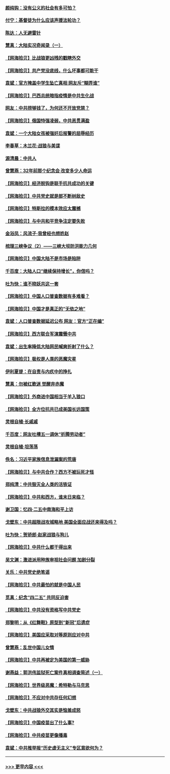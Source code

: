#### [颜纯钩：没有公义的社会有多可怕？](../pages/nsc993/n12947626.md?t=05141051) 
#### [付宁：基督徒为什么应该声援法轮功？](../pages/nsc993/n12947233.md?t=05141051) 
#### [陈达：人无避雷针](../pages/nsc993/n12947098.md?t=05141051) 
#### [慧真：大陆实况奇闻录（一）](../pages/nsc993/n12945811.md?t=05141051) 
#### [【网海拾贝】比战狼更凶残的戳瞎外交](../pages/nsc993/n12945717.md?t=05141051) 
#### [【网海拾贝】共产党没底线，什么坏事都可能干](../pages/nsc993/n12942090.md?t=05141051) 
#### [袁斌：官方掩盖中学生坠亡真相 网友斥“糊弄谁”](../pages/nsc993/n12942029.md?t=05141051) 
#### [【网海拾贝】巴西总统暗指疫情是中共生化战](../pages/nsc993/n12938999.md?t=05141051) 
#### [网友：中共捞够钱了，为何还不开放党禁？](../pages/nsc993/n12938952.md?t=05141051) 
#### [【网海拾贝】俄国恃强凌弱，中共恶贯满盈](../pages/nsc993/n12936626.md?t=05141051) 
#### [袁斌：一个大陆女孩被强奸后报警的屈辱经历](../pages/nsc993/n12936547.md?t=05141051) 
#### [李春草：木兰花·战狼与美谍](../pages/nsc993/n12935995.md?t=05141051) 
#### [源清晨：中共人](../pages/nsc993/n12935589.md?t=05141051) 
#### [曾慧燕：32年前那个纪念会 改变多少人命运](../pages/nsc993/n12934233.md?t=05141051) 
#### [【网海拾贝】经济脱钩是联手抗共成功的关键](../pages/nsc993/n12934176.md?t=05141051) 
#### [【网海拾贝】中共党史就是部不断树敌史](../pages/nsc993/n12932844.md?t=05141051) 
#### [【网海拾贝】特斯拉的模本效应太震撼](../pages/nsc993/n12925626.md?t=05141051) 
#### [【网海拾贝】与中共和平竞争注定要失败](../pages/nsc993/n12923326.md?t=05141051) 
#### [金浴凤：风流子‧我曾经也想姓赵](../pages/nsc993/n12920911.md?t=05141051) 
#### [梳理三峡争议（2）——三峡大坝防洪能力几何](../pages/nsc993/n12920173.md?t=05141051) 
#### [【网海拾贝】中国大陆不是市场是陷阱](../pages/nsc993/n12920143.md?t=05141051) 
#### [千百度：大陆人口“继续保持增长”，你信吗？](../pages/nsc993/n12918946.md?t=05141051) 
#### [吐为快：谁不晓妖共这一套](../pages/nsc993/n12918941.md?t=05141051) 
#### [【网海拾贝】中国人口普查数据有多难看？](../pages/nsc993/n12917822.md?t=05141051) 
#### [【网海拾贝】中国才是真正的“无依之地”](../pages/nsc993/n12915845.md?t=05141051) 
#### [袁斌：人口普查数据延迟公布 网友：官方“正在编”](../pages/nsc993/n12915748.md?t=05141051) 
#### [【网海拾贝】西方联合军演震慑中共](../pages/nsc993/n12913466.md?t=05141051) 
#### [袁斌：出生率降低大陆网民喊爽折射了什么？](../pages/nsc993/n12913365.md?t=05141051) 
#### [【网海拾贝】极权是人类的恶魔灾星](../pages/nsc993/n12910697.md?t=05141051) 
#### [伊利夏提：在自责与内疚中的挣扎](../pages/nsc993/n12910493.md?t=05141051) 
#### [慧真：勿被红歌迷 觉醒弃赤魔](../pages/nsc993/n12910485.md?t=05141051) 
#### [【网海拾贝】外商进中国相当于羊入狼口](../pages/nsc993/n12908274.md?t=05141051) 
#### [【网海拾贝】全方位抗共已成美国长远国策](../pages/nsc993/n12906878.md?t=05141051) 
#### [灵根自植‧长戚戚](../pages/nsc993/n12905585.md?t=05141051) 
#### [千百度：网友吐槽五一调休“折腾劳动者”](../pages/nsc993/n12905934.md?t=05141051) 
#### [灵根自植‧坦荡荡](../pages/nsc993/n12905562.md?t=05141051) 
#### [佚名：习近平家族信息泄漏案的荒唐](../pages/nsc993/n12904705.md?t=05141051) 
#### [【网海拾贝】与中共合作？西方不被玩死才怪](../pages/nsc993/n12903873.md?t=05141051) 
#### [郑纯清：中共毁灭全人类的活铁证](../pages/nsc993/n12903785.md?t=05141051) 
#### [【网海拾贝】中共和西方，谁末日来临？](../pages/nsc993/n12903482.md?t=05141051) 
#### [谢卫国：忆四‧二五中南海和平上访](../pages/nsc993/n12902192.md?t=05141051) 
#### [戈壁东：中共超限战攻城略地 美国全面应战还来得及吗？](../pages/nsc993/n12902297.md?t=05141051) 
#### [吐为快：贺骄郎‧赵家战狼与狗儿](../pages/nsc993/n12902280.md?t=05141051) 
#### [【网海拾贝】中共什么都干得出来](../pages/nsc993/n12897500.md?t=05141051) 
#### [吴文渊：激进派用种族审视社会问题 加剧分裂](../pages/nsc993/n12893881.md?t=05141051) 
#### [关乐：中共党史绝笔谣](../pages/nsc993/n12897270.md?t=05141051) 
#### [【网海拾贝】中共最怕的就是中国人民](../pages/nsc993/n12894705.md?t=05141051) 
#### [觅真：纪念“四二五” 共同反迫害](../pages/nsc993/n12894553.md?t=05141051) 
#### [【网海拾贝】中共没有资格写中共党史](../pages/nsc993/n12892231.md?t=05141051) 
#### [郑黎明：从《红舞鞋》原型到“新冠”后遗症](../pages/nsc993/n12890469.md?t=05141051) 
#### [【网海拾贝】美国应采取对等原则应对中共](../pages/nsc993/n12889176.md?t=05141051) 
#### [曾慧燕：乱世中国儿女情](../pages/nsc993/n12887931.md?t=05141051) 
#### [【网海拾贝】中共再被定为美国的第一威胁](../pages/nsc993/n12887580.md?t=05141051) 
#### [谢燕益：郭洪伟监狱死亡案件真相调查简述（一）](../pages/nsc993/n12885648.md?t=05141051) 
#### [【网海拾贝】世界级恶魔：希特勒与马克思](../pages/nsc993/n12884062.md?t=05141051) 
#### [【网海拾贝】不应对中共存任何幻想](../pages/nsc993/n12881460.md?t=05141051) 
#### [戈壁东：中共战狼外交其实是恼羞成怒](../pages/nsc993/n12880392.md?t=05141051) 
#### [【网海拾贝】中国疫苗出了什么事?](../pages/nsc993/n12879124.md?t=05141051) 
#### [【网海拾贝】中共疫苗更像播毒](../pages/nsc993/n12876631.md?t=05141051) 
#### [袁斌：中共推举报“历史虚无主义”专区意欲何为？](../pages/nsc993/n12876530.md?t=05141051) 

----
#### [ >>> 更早内容 <<< ](../indexes/nsc993-earlier.md)
